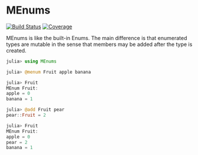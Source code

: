 # MEnums

[![Build Status](https://github.com/jlapeyre/MEnums.jl/actions/workflows/CI.yml/badge.svg?branch=main)](https://github.com/jlapeyre/MEnums.jl/actions/workflows/CI.yml?query=branch%3Amain)
[![Coverage](https://codecov.io/gh/jlapeyre/MEnums.jl/branch/main/graph/badge.svg)](https://codecov.io/gh/jlapeyre/MEnums.jl)


MEnums is like the built-in Enums. The main difference is that enumerated types are mutable
in the sense that members may be added after the type is created.

```julia
julia> using MEnums

julia> @menum Fruit apple banana

julia> Fruit
MEnum Fruit:
apple = 0
banana = 1

julia> @add Fruit pear
pear::Fruit = 2

julia> Fruit
MEnum Fruit:
apple = 0
pear = 2
banana = 1
```
